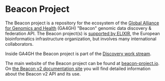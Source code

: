 # Beacon Project

The Beacon project is a repository for the ecosystem of the [Global Alliance for Genomics and Health](http:ga4gh.org) (GA4GH) "Beacon" genomic data discovery & federation API. The Beacon project(s) is [supported by ELIXIR](https://elixir-europe.org/beacon-landing-page), the European bioinformatics infrastructure organization, but involves many international collaborators.

Inside GA4GH the Beacon project is part of the [Discovery work stream](https://www.ga4gh.org/work_stream/discovery/).

The main website of the Beacon project can be found at [beacon-project.io](https://beacon-project.io). On [the Beacon v2 documentation site](http://docs.genomebeacons.org) you will find detailed information about the Beacon v2 API and its use.
